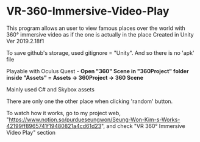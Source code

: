 # VR-360-Immersive-Video-Play


This program allows an user to view famous places over the world with 360° immersive video as if the one is actually in the place
Created in Unity Ver 2019.2.18f1

To save github's storage, used gitignore = "Unity". And so there is no 'apk' file

Playable with Oculus Quest - **Open "360" Scene in "360Project" folder inside "Assets" = Assets -> 360Project -> 360 Scene**


Mainly used C# and Skybox assets

There are only one the other place when clicking 'random' button.

To watch how it works, go to my project web, "https://www.notion.so/purdueseungwon/Seung-Won-Kim-s-Works-42199ff8965741f19480821a4cd61d23", and check "VR 360° Immersive Video Play" section


